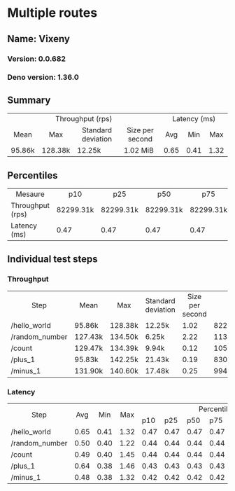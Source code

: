 # Multiple routes
## Name: Vixeny 

### Version: 0.0.682
### Deno version: 1.36.0

## Summary
<table>
<tr>
    <td align="center" colspan="4">Throughput (rps)</td>
    <td align="center" colspan="3">Latency (ms)</td>
</tr>
<tr>
    <td align="center">Mean</td>
    <td align="center">Max</td>
    <td align="center">Standard deviation</td>
    <td align="center">Size per second</td>
    <td align="center">Avg</td>
    <td align="center">Min</td>
    <td align="center">Max</td>
</tr>
<tr>
    <td>95.86k</td>
    <td>128.38k</td>
    <td>12.25k</td>
    <td>1.02 MiB</td>
    <td>0.65</td>
    <td>0.41</td>
    <td>1.32</td>
</tr>
</table>

## Percentiles

<table>
<tr>
  <td align="center">Mesaure</td>
  <td align="center">p10</td>
  <td align="center">p25</td>
  <td align="center">p50</td>
  <td align="center">p75</td>
  <td align="center">p90</td>
  <td align="center">p95</td>
  <td align="center">p99</td>
</tr>
<tr>
  <td>Throughput (rps)</td>
  <td>82299.31k</td>
  <td>82299.31k</td>
  <td>82299.31k</td>
  <td>82299.31k</td>
  <td>125241.68k</td>
  <td>128381.38k</td>
  <td>128381.38k</td>
</tr>
<tr>
  <td>Latency (ms)</td>
  <td>0.47</td>
  <td>0.47</td>
  <td>0.47</td>
  <td>0.47</td>
  <td>0.79</td>
  <td>0.81</td>
  <td>0.88</td>
</tr>
</table>

## Individual test steps

### Throughput

<table>
<tr>
  <td align="center" rowspan="2">Step</td>
  <td align="center" rowspan="2">Mean</td>
  <td align="center" rowspan="2">Max</td>
  <td align="center" rowspan="2">Standard deviation</td>
  <td align="center" rowspan="2">Size per second</td>
  <td align="center" colspan="7">Percentiles</td>
</tr>
<tr>
  <!-- still Step -->
  <!-- still Mean -->
  <!-- still Max -->
  <!-- still Standard deviation -->
  <!-- still Size per second -->
  <td align="center">p10</td>
  <td align="center">p25</td>
  <td align="center">p50</td>
  <td align="center">p75</td>
  <td align="center">p90</td>
  <td align="center">p95</td>
  <td align="center">p99</td>
</tr>
<tr>
  <td>/hello_world</td>
  <td>95.86k</td>
  <td>128.38k</td>
  <td>12.25k</td>
  <td>1.02</td>
  <td>82299.31k</td>
  <td>82299.31k</td>
  <td>82299.31k</td>
  <td>82299.31k</td>
  <td>125241.68k</td>
  <td>128381.38k</td>
  <td>128381.38k</td>
</tr><tr>
  <td>/random_number</td>
  <td>127.43k</td>
  <td>134.50k</td>
  <td>6.25k</td>
  <td>2.22</td>
  <td>113402.36k</td>
  <td>113402.36k</td>
  <td>113402.36k</td>
  <td>113402.36k</td>
  <td>134501.57k</td>
  <td>134501.57k</td>
  <td>134501.57k</td>
</tr><tr>
  <td>/count</td>
  <td>129.47k</td>
  <td>134.39k</td>
  <td>9.94k</td>
  <td>0.12</td>
  <td>105514.30k</td>
  <td>105514.30k</td>
  <td>105514.30k</td>
  <td>105514.30k</td>
  <td>134390.05k</td>
  <td>134390.05k</td>
  <td>134390.05k</td>
</tr><tr>
  <td>/plus_1</td>
  <td>95.83k</td>
  <td>142.25k</td>
  <td>21.43k</td>
  <td>0.19</td>
  <td>83021.89k</td>
  <td>83021.89k</td>
  <td>83021.89k</td>
  <td>83021.89k</td>
  <td>123474.57k</td>
  <td>142253.58k</td>
  <td>142253.58k</td>
</tr><tr>
  <td>/minus_1</td>
  <td>131.90k</td>
  <td>140.60k</td>
  <td>17.48k</td>
  <td>0.25</td>
  <td>99404.38k</td>
  <td>99404.38k</td>
  <td>99404.38k</td>
  <td>99404.38k</td>
  <td>140600.36k</td>
  <td>140600.36k</td>
  <td>140600.36k</td>
</tr></table>

### Latency

<table>
<tr>
  <td align="center" rowspan="2">Step</td>
  <td align="center" rowspan="2">Avg</td>
  <td align="center" rowspan="2">Min</td>
  <td align="center" rowspan="2">Max</td>
  <td align="center" colspan="7">Percentiles</td>
</tr>
<tr>
  <!-- still Avg -->
  <!-- still Min -->
  <!-- still Max -->
  <td>p10</td>
  <td>p25</td>
  <td>p50</td>
  <td>p75</td>
  <td>p90</td>
  <td>p95</td>
  <td>p99</td>
</tr>
<tr>
  <td>/hello_world</td>
  <td>0.65</td>
  <td>0.41</td>
  <td>1.32</td>
  <td>0.47</td>
  <td>0.47</td>
  <td>0.47</td>
  <td>0.47</td>
  <td>0.79</td>
  <td>0.81</td>
  <td>0.88</td>
</tr><tr>
  <td>/random_number</td>
  <td>0.50</td>
  <td>0.40</td>
  <td>1.22</td>
  <td>0.44</td>
  <td>0.44</td>
  <td>0.44</td>
  <td>0.44</td>
  <td>0.55</td>
  <td>0.63</td>
  <td>0.85</td>
</tr><tr>
  <td>/count</td>
  <td>0.49</td>
  <td>0.40</td>
  <td>1.45</td>
  <td>0.44</td>
  <td>0.44</td>
  <td>0.44</td>
  <td>0.44</td>
  <td>0.52</td>
  <td>0.61</td>
  <td>0.80</td>
</tr><tr>
  <td>/plus_1</td>
  <td>0.64</td>
  <td>0.38</td>
  <td>1.46</td>
  <td>0.43</td>
  <td>0.43</td>
  <td>0.43</td>
  <td>0.43</td>
  <td>0.77</td>
  <td>0.79</td>
  <td>0.87</td>
</tr><tr>
  <td>/minus_1</td>
  <td>0.48</td>
  <td>0.38</td>
  <td>1.32</td>
  <td>0.42</td>
  <td>0.42</td>
  <td>0.42</td>
  <td>0.42</td>
  <td>0.57</td>
  <td>0.70</td>
  <td>0.83</td>
</tr></table>